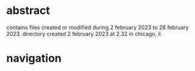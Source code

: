 # abstract 

contains files created or modified during 2 february 2023 to 28 february 2023. directory created 2 february 2023 at 2.32 in chicago, il. 

# navigation 